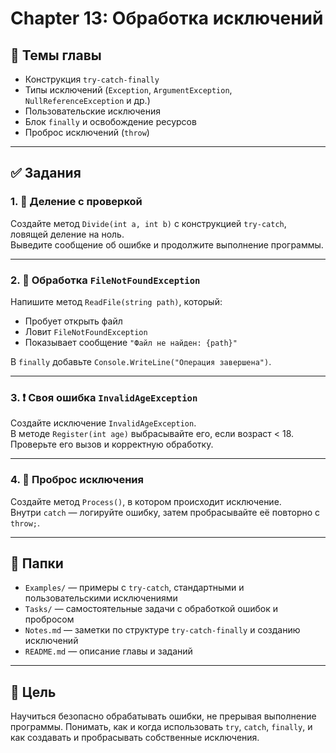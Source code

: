 # Chapter 13: Обработка исключений

## 📘 Темы главы

- Конструкция `try-catch-finally`
- Типы исключений (`Exception`, `ArgumentException`, `NullReferenceException` и др.)
- Пользовательские исключения
- Блок `finally` и освобождение ресурсов
- Проброс исключений (`throw`)

---

## ✅ Задания

### 1. 🧮 Деление с проверкой
Создайте метод `Divide(int a, int b)` с конструкцией `try-catch`, ловящей деление на ноль.  
Выведите сообщение об ошибке и продолжите выполнение программы.

---

### 2. 📁 Обработка `FileNotFoundException`
Напишите метод `ReadFile(string path)`, который:
- Пробует открыть файл
- Ловит `FileNotFoundException`
- Показывает сообщение `"Файл не найден: {path}"`

В `finally` добавьте `Console.WriteLine("Операция завершена")`.

---

### 3. ❗ Своя ошибка `InvalidAgeException`
Создайте исключение `InvalidAgeException`.  
В методе `Register(int age)` выбрасывайте его, если возраст < 18.  
Проверьте его вызов и корректную обработку.

---

### 4. 🔁 Проброс исключения
Создайте метод `Process()`, в котором происходит исключение.  
Внутри `catch` — логируйте ошибку, затем пробрасывайте её повторно с `throw;`.

---

## 📁 Папки

- `Examples/` — примеры с `try-catch`, стандартными и пользовательскими исключениями
- `Tasks/` — самостоятельные задачи с обработкой ошибок и пробросом
- `Notes.md` — заметки по структуре `try-catch-finally` и созданию исключений
- `README.md` — описание главы и заданий

---

## 📌 Цель

Научиться безопасно обрабатывать ошибки, не прерывая выполнение программы. Понимать, как и когда использовать `try`, `catch`, `finally`, и как создавать и пробрасывать собственные исключения.
